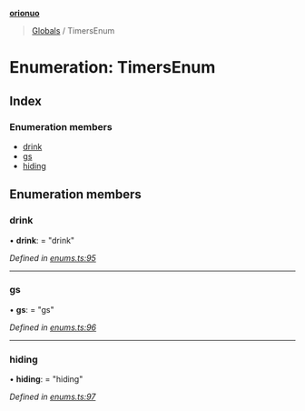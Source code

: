 **[orionuo](../README.md)**

> [Globals](../globals.md) / TimersEnum

# Enumeration: TimersEnum

## Index

### Enumeration members

* [drink](timersenum.md#drink)
* [gs](timersenum.md#gs)
* [hiding](timersenum.md#hiding)

## Enumeration members

### drink

•  **drink**:  = "drink"

*Defined in [enums.ts:95](https://github.com/msviha/orionuo/blob/ec017d9/src/enums.ts#L95)*

___

### gs

•  **gs**:  = "gs"

*Defined in [enums.ts:96](https://github.com/msviha/orionuo/blob/ec017d9/src/enums.ts#L96)*

___

### hiding

•  **hiding**:  = "hiding"

*Defined in [enums.ts:97](https://github.com/msviha/orionuo/blob/ec017d9/src/enums.ts#L97)*
